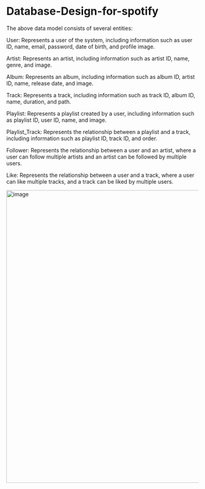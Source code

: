 # Database-Design-for-spotify
The above data model consists of several entities:

User: Represents a user of the system, including information such as user ID, name, email, password, date of birth, and profile image.

Artist: Represents an artist, including information such as artist ID, name, genre, and image.

Album: Represents an album, including information such as album ID, artist ID, name, release date, and image.

Track: Represents a track, including information such as track ID, album ID, name, duration, and path.

Playlist: Represents a playlist created by a user, including information such as playlist ID, user ID, name, and image.

Playlist_Track: Represents the relationship between a playlist and a track, including information such as playlist ID, track ID, and order.

Follower: Represents the relationship between a user and an artist, where a user can follow multiple artists and an artist can be followed by multiple users.

Like: Represents the relationship between a user and a track, where a user can like multiple tracks, and a track can be liked by multiple users.


<img width="765" alt="image" src="https://github.com/abhayrathiisgod/Database-Design-for-spotify/assets/86717847/7d89fac7-dc82-44a2-ab75-dada23e2959a">
